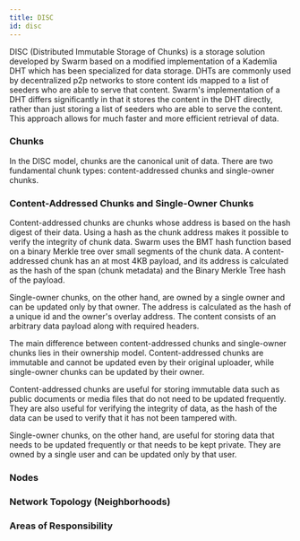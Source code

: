 ```yaml
---
title: DISC
id: disc
---
```


DISC (Distributed Immutable Storage of Chunks) is a storage solution developed by Swarm based on a modified implementation of a Kademlia DHT which has been specialized for data storage. DHTs are commonly used by decentralized p2p networks to store content ids mapped to a list of seeders who are able to serve that content. Swarm's implementation of a DHT differs significantly in that it stores the content in the DHT directly, rather than just storing a list of seeders who are able to serve the content. This approach allows for much faster and more efficient retrieval of data.

### Chunks 

In the DISC model, chunks are the canonical unit of data. There are two fundamental chunk types: content-addressed chunks and single-owner chunks. 

### Content-Addressed Chunks and Single-Owner Chunks

Content-addressed chunks are chunks whose address is based on the hash digest of their data. Using a hash as the chunk address makes it possible to verify the integrity of chunk data. Swarm uses the BMT hash function based on a binary Merkle tree over small segments of the chunk data. A content-addressed chunk has an at most 4KB payload, and its address is calculated as the hash of the span (chunk metadata) and the Binary Merkle Tree hash of the payload.

Single-owner chunks, on the other hand, are owned by a single owner and can be updated only by that owner. The address is calculated as the hash of a unique id and the owner's overlay address. The content consists of an arbitrary data payload along with required headers.

The main difference between content-addressed chunks and single-owner chunks lies in their ownership model. Content-addressed chunks are immutable and cannot be updated even by their original uploader, while single-owner chunks can be updated by their owner.

Content-addressed chunks are useful for storing immutable data such as public documents or media files that do not need to be updated frequently. They are also useful for verifying the integrity of data, as the hash of the data can be used to verify that it has not been tampered with.

Single-owner chunks, on the other hand, are useful for storing data that needs to be updated frequently or that needs to be kept private. They are owned by a single user and can be updated only by that user.

### Nodes

### Network Topology (Neighborhoods)

### Areas of Responsibility






